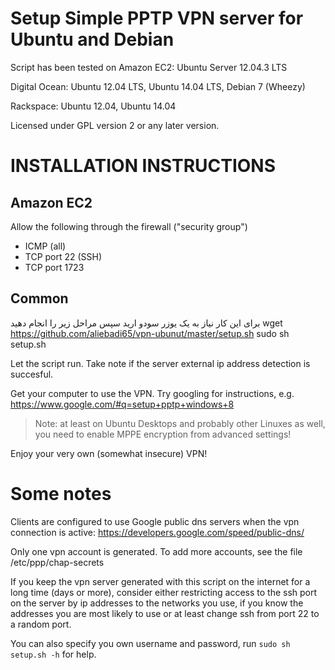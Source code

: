 Setup Simple PPTP VPN server for Ubuntu and Debian
==================================================

Script has been tested on Amazon EC2: Ubuntu Server 12.04.3 LTS

Digital Ocean: Ubuntu 12.04 LTS, Ubuntu 14.04 LTS, Debian 7 (Wheezy)

Rackspace: Ubuntu 12.04, Ubuntu 14.04

Licensed under GPL version 2 or any later version.

INSTALLATION INSTRUCTIONS
=========================

Amazon EC2
----------

Allow the following through the firewall ("security group")
- ICMP (all)
- TCP port 22 (SSH)
- TCP port 1723

Common
------
برای این کار نیاز به یک یوزر سودو ارید سپس مراحل زیر را انجام دهید
    wget https://github.com/aliebadi65/vpn-ubunut/master/setup.sh
    sudo sh setup.sh

Let the script run. Take note if the server external ip address
detection is succesful.  

Get your computer to use the VPN. Try googling for instructions, e.g.
https://www.google.com/#q=setup+pptp+windows+8

> Note: at least on Ubuntu Desktops and probably other Linuxes as well,
> you need to enable MPPE encryption from advanced settings!

Enjoy your very own (somewhat insecure) VPN!

Some notes
==========

Clients are configured to use Google public dns servers when
the vpn connection is active: https://developers.google.com/speed/public-dns/

Only one vpn account is generated.
To add more accounts, see the file /etc/ppp/chap-secrets

If you keep the vpn server generated with this script on the internet for a
long time (days or more), consider either restricting access to the ssh port on
the server by ip addresses to the networks you use, if you know the addresses
you are most likely to use or at least change ssh from port 22 to a random
port.

You can also specify you own username and password, run `sudo sh setup.sh -h` for help.
